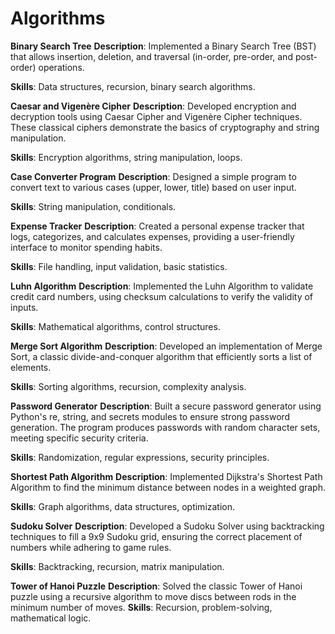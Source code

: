 # Algorithms

**Binary Search Tree**
**Description**: Implemented a Binary Search Tree (BST) that allows insertion, deletion, and traversal (in-order, pre-order, and post-order) operations.

**Skills**: Data structures, recursion, binary search algorithms.

**Caesar and Vigenère Cipher**
**Description**: Developed encryption and decryption tools using Caesar Cipher and Vigenère Cipher techniques. These classical ciphers demonstrate the basics of cryptography and string manipulation.

**Skills**: Encryption algorithms, string manipulation, loops.

**Case Converter Program**
**Description**: Designed a simple program to convert text to various cases (upper, lower, title) based on user input.

**Skills**: String manipulation, conditionals.

**Expense Tracker**
**Description**: Created a personal expense tracker that logs, categorizes, and calculates expenses, providing a user-friendly interface to monitor spending habits.

**Skills**: File handling, input validation, basic statistics.

**Luhn Algorithm**
**Description**: Implemented the Luhn Algorithm to validate credit card numbers, using checksum calculations to verify the validity of inputs.

**Skills**: Mathematical algorithms, control structures.

**Merge Sort Algorithm**
**Description**: Developed an implementation of Merge Sort, a classic divide-and-conquer algorithm that efficiently sorts a list of elements.

**Skills**: Sorting algorithms, recursion, complexity analysis.

**Password Generator**
**Description**: Built a secure password generator using Python's re, string, and secrets modules to ensure strong password generation. The program produces passwords with random character sets, meeting specific security criteria.

**Skills**: Randomization, regular expressions, security principles.

**Shortest Path Algorithm**
**Description**: Implemented Dijkstra's Shortest Path Algorithm to find the minimum distance between nodes in a weighted graph.

**Skills**: Graph algorithms, data structures, optimization.

**Sudoku Solver**
**Description**: Developed a Sudoku Solver using backtracking techniques to fill a 9x9 Sudoku grid, ensuring the correct placement of numbers while adhering to game rules.

**Skills**: Backtracking, recursion, matrix manipulation.

**Tower of Hanoi Puzzle**
**Description**: Solved the classic Tower of Hanoi puzzle using a recursive algorithm to move discs between rods in the minimum number of moves.
**Skills**: Recursion, problem-solving, mathematical logic.

